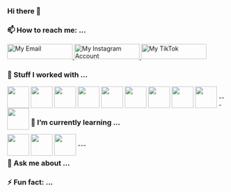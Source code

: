 ### Hi there 👋

### 📫 How to reach me: ...
<a href="mailto:whiteboarddev@pm.me">
    <img src="https://img.shields.io/badge/ProtonMail-8B89CC?style=for-the-badge&logo=protonmail&logoColor=white" alt="My Email" width="150" height="35">
</a>
<a href="https://instagram.com/whiteboarddev">
    <img src="https://img.shields.io/badge/Instagram-E4405F?style=for-the-badge&logo=instagram&logoColor=white" alt="My Instagram Account" width="150" height="35">
</a>
<a href="https://www.tiktok.com/@whiteboarddev">
    <img src="https://img.shields.io/badge/TikTok-000000?style=for-the-badge&logo=tiktok&logoColor=white" alt="My TikTok" width="150" height="35">
</a>

### 🔭 Stuff I worked with ...
<img align="left" height="50" width="50" style="margin-right: 4px" src="https://cdn.jsdelivr.net/gh/devicons/devicon@latest/icons/html5/html5-original.svg" />
<img align="left" height="50" width="50" style="margin-right: 4px" src="https://cdn.jsdelivr.net/gh/devicons/devicon@latest/icons/css3/css3-original.svg" />
<img align="left" height="50" width="50" style="margin-right: 4px" src="https://cdn.jsdelivr.net/gh/devicons/devicon@latest/icons/javascript/javascript-original.svg" />
<img align="left" height="50" width="50" style="margin-right: 4px" src="https://cdn.jsdelivr.net/gh/devicons/devicon@latest/icons/react/react-original.svg" />
<img align="left" height="50" width="50" style="margin-right: 4px" src="https://cdn.jsdelivr.net/gh/devicons/devicon@latest/icons/nextjs/nextjs-original.svg" />
<img align="left" height="50" width="50" style="margin-right: 4px" src="https://cdn.jsdelivr.net/gh/devicons/devicon@latest/icons/vuejs/vuejs-original.svg" />
<img align="left" height="50" width="50" style="margin-right: 4px" src="https://cdn.jsdelivr.net/gh/devicons/devicon@latest/icons/nuxtjs/nuxtjs-original.svg" />
<img align="left" height="50" width="50" style="margin-right: 4px" src="https://cdn.jsdelivr.net/gh/devicons/devicon@latest/icons/nodejs/nodejs-original.svg" />
<img align="left" height="50" width="50" style="margin-right: 4px" src="https://cdn.jsdelivr.net/gh/devicons/devicon@latest/icons/jest/jest-plain.svg" />
<img align="left" height="50" width="50" style="margin-right: 4px" src="https://cdn.jsdelivr.net/gh/devicons/devicon@latest/icons/docker/docker-original.svg" />
<br/>
---

### 🌱 I’m currently learning ...
<img align="left" height="50" width="50" style="margin-right: 4px" src="https://cdn.jsdelivr.net/gh/devicons/devicon@latest/icons/svelte/svelte-original.svg" />
<img align="left" height="50" width="50" style="margin-right: 4px" src="https://cdn.jsdelivr.net/gh/devicons/devicon@latest/icons/vitest/vitest-original.svg" />
<img align="left" height="50" width="50" style="margin-right: 4px" src="https://cdn.jsdelivr.net/gh/devicons/devicon@latest/icons/go/go-original-wordmark.svg" />
<br />
---

### 💬 Ask me about ...

### ⚡ Fun fact: ...
